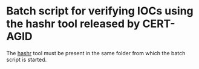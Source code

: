 # Batch script for verifying IOCs using the hashr tool released by CERT-AGID
The [hashr](https://cert-agid.gov.it/hashr/) tool must be present in the same folder from which the batch script is started.
